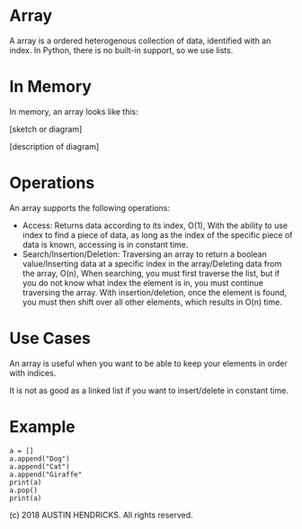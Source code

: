 # Array

A array is a ordered heterogenous collection of data, identified with an index. In Python, there is no built-in support, so we use lists.

# In Memory

In memory, an array looks like this:

\[sketch or diagram\]

\[description of diagram\]

# Operations

An array supports the following operations:

* Access: Returns data according to its index, O(1), With the ability to use index to find a piece of data, as long as the index of the specific piece of data is known, accessing is in constant time.
* Search/Insertion/Deletion: Traversing an array to return a boolean value/Inserting data at a specific index in the array/Deleting data from the array, O(n), When searching, you must first traverse the list, but if you do not know what index the element is in, you must continue traversing the array. With insertion/deletion, once the element is found, you must then shift over all other elements, which results in O(n) time.

# Use Cases

An array is useful when you want to be able to keep your elements in order with indices.

It is not as good as a linked list if you want to insert/delete in constant time.

# Example

```
a = []
a.append("Dog")
a.append("Cat")
a.append("Giraffe"
print(a)
a.pop()
print(a)
```

(c) 2018 AUSTIN HENDRICKS. All rights reserved.
